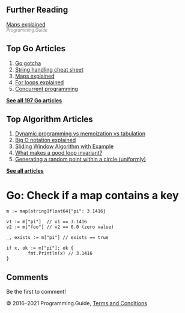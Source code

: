 <span class="underline"></span>

<span class="underline"></span>

Further Reading
---------------

[Maps explained](maps-explained.html)  
<span style="color: grey; font-style: italic; font-size: smaller">Programming.Guide</span>

Top Go Articles
---------------

1.  [Go gotcha](go-gotcha.html)
2.  [String handling cheat sheet](string-functions-reference-cheat-sheet.html)
3.  [Maps explained](maps-explained.html)
4.  [For loops explained](for-loop.html)
5.  [Concurrent programming](go-concurrency-tutorial.html)

[**See all 197 Go articles**](index.html)

<span class="underline"></span>

Top Algorithm Articles
----------------------

1.  [Dynamic programming vs memoization vs tabulation](../dynamic-programming-vs-memoization-vs-tabulation.html)
2.  [Big O notation explained](../big-o-notation-explained.html)
3.  [Sliding Window Algorithm with Example](../sliding-window-example.html)
4.  [What makes a good loop invariant?](../what-makes-a-good-loop-invariant.html)
5.  [Generating a random point within a circle (uniformly)](../random-point-within-circle.html)

[**See all articles**](../index.html)

Go: Check if a map contains a key
=================================

    m := map[string]float64{"pi": 3.1416}

    v1 := m["pi"]  // v1 == 3.1416
    v2 := m["foo"] // v2 == 0.0 (zero value)

    _, exists := m["pi"] // exists == true

    if x, ok := m["pi"]; ok {
            fmt.Println(x) // 3.1416
    }

Comments
--------

Be the first to comment!

© 2016–2021 Programming.Guide, [Terms and Conditions](../terms-and-conditions.html)
